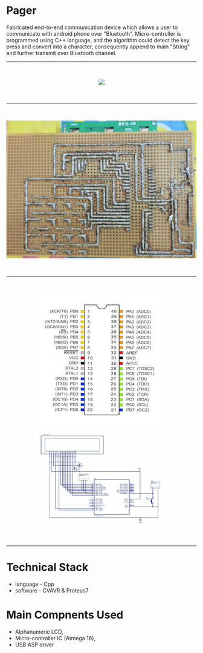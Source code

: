 # Pager

Fabricated end-to-end communication device which allows a user to communicate with android phone over
"Bluetooth". Micro-controller is programmed using C++ language, and the algorithm could detect the 
key press and convert into a character, consequently append to main "String" and further transmit over
Bluetooth channel.

<hr></hr>
 <br>
  <p align="center">
 <kbd><img src="Images/3.jpg" width="600" ></kbd>
 </p>
  <br>
  <hr></hr>
   <br>
 <p align="center">
 <kbd><img src="Images/4.jpg" width="600" ></kbd>
 </p>
   <br>
  <hr></hr>
  <br>
 <p align="center">
 <kbd><img src="Images/1.jpg" width="350" ></kbd>
 <kbd><img src="Images/2.jpg" width="350" ></kbd>
</p>
<br>
<hr></hr>

# Technical Stack
* language - Cpp
* software - CVAVR & Proteus7 

# Main Compnents Used
* Alphanumeric LCD,
* Micro-controller IC (Atmega 16),
* USB ASP driver
